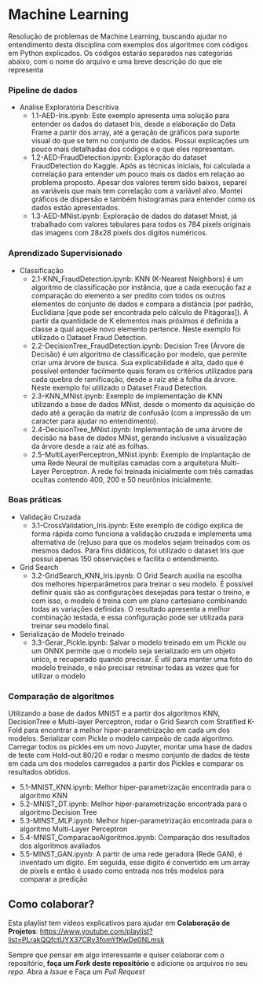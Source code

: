 # Machine Learning

Resolução de problemas de Machine Learning, buscando ajudar no entendimento desta disciplina com exemplos dos algoritmos com códigos em Python explicados.
Os códigos estarão separados nas categorias abaixo, com o nome do arquivo e uma breve descrição do que ele representa

### Pipeline de dados
  * Análise Exploratória Descritiva
    - 1.1-AED-Iris.ipynb: Este exemplo apresenta uma solução para entender os dados do dataset Iris, desde a elaboração do Data Frame a partir dos array, até a geração de gráficos para suporte visual do que se tem no conjunto de dados. Possui explicações um pouco mais detalhadas dos códigos e o que eles representam.
    - 1.2-AED-FraudDetection.ipynb: Exploração do dataset FraudDetection do Kaggle. Após as técnicas iniciais, foi calculada a correlação para entender um pouco mais os dados em relação ao problema proposto. Apesar dos valores terem sido baixos, separei as variáveis que mais tem correlação com a variável alvo. Montei gráficos de dispersão e também histogramas para entender como os dados estão apresentados.
    - 1.3-AED-MNist.ipynb: Exploração de dados do dataset Mnist, já trabalhado com valores tabulares para todos os 784 pixels originais das imagens com 28x28 pixels dos digitos numéricos.

### Aprendizado Supervisionado
  * Classificação
    - 2.1-KNN_FraudDetection.ipynb: KNN (K-Nearest Neighbors) é um algoritmo de classificação por instância, que a cada execução faz a comparação do elemento a ser predito com todos os outros elementos do conjunto de dados e compara a distância (por padrão, Euclidiana [que pode ser encontrada pelo cálculo de Pitágoras]). A partir da quantidade de K elementos mais próximos é definida a classe a qual aquele novo elemento pertence. Neste exemplo foi utilizado o Dataset Fraud Detection.
    - 2.2-DecisionTree_FraudDetection.ipynb: Decision Tree (Árvore de Decisão) é um algoritmo de classificação por modelo, que permite criar uma árvore de busca. Sua explicabilidade é alta, dado que é possível entender facilmente quais foram os critérios utilizados para cada quebra de ramificação, desde a raíz até a folha da árvore. Neste exemplo foi utilizado o Dataset Fraud Detection.
    - 2.3-KNN_MNist.ipynb: Exemplo de implementação de KNN utilizando a base de dados MNist, desde o momento da aquisição do dado até a geração da matriz de confusão (com a impressão de um caracter para ajudar no entendimento).
    - 2.4-DecisionTree_MNist.ipynb: Implementação de uma árvore de decisão na base de dados MNist, gerando inclusive a visualização da árvore desde a raiz até as folhas.
    - 2.5-MultiLayerPerceptron_MNist.ipynb: Exemplo de implantação de uma Rede Neural de multiplas camadas com a arquitetura Multi-Layer Perceptron. A rede foi treinada inicialmente com três camadas ocultas contendo 400, 200 e 50 neurônios inicialmente.
    
### Boas práticas
  * Validação Cruzada
    - 3.1-CrossValidation_Iris.ipynb: Este exemplo de código explica de forma rápida como funciona a validação cruzada e implementa uma alternativa de (re)uso para que os modelos sejam treinados com os mesmos dados. Para fins didáticos, foi utilizado o dataset Iris que possui apenas 150 observações e facilita o entendimento.
  * Grid Search
    - 3.2-GridSearch_KNN_Iris.ipynb: O Grid Search auxilia na escolha dos melhores hiperparâmetros para treinar o seu modelo. É possível definir quais são as configurações desejadas para testar o treino, e com isso, o modelo é treina com um plano cartesiano combinando todas as variações definidas. O resultado apresenta a melhor combinação testada, e essa configuração pode ser utilizada para treinar seu modelo final.
  * Serialização de Modelo treinado
    - 3.3-Gerar_Pickle.ipynb: Salvar o modelo treinado em um Pickle ou um ONNX permite que o modelo seja serializado em um objeto unico, e recuperado quando precisar. É util para manter uma foto do modelo treinado, e não precisar retreinar todas as vezes que for utilizar o modelo

### Comparação de algoritmos
Utilizando a base de dados MNIST e a partir dos algoritmos KNN, DecisionTree e Multi-layer Perceptron, rodar o Grid Search com Stratified K-Fold para encontrar a melhor hiper-parametrização em cada um dos modelos. Serializar com Pickle o modelo campeão de cada algoritmo. Carregar todos os pickles em um novo Jupyter, montar uma base de dados de teste com Hold-out 80/20 e rodar o mesmo conjunto de dados de teste em cada um dos modelos carregados a partir dos Pickles e comparar os resultados obtidos.
  * 5.1-MNIST_KNN.ipynb: Melhor hiper-parametrização encontrada para o algoritmo KNN
  * 5.2-MNIST_DT.ipynb: Melhor hiper-parametrização encontrada para o algoritmo Decision Tree
  * 5.3-MINST_MLP.ipynb: Melhor hiper-parametrização encontrada para o algoritmo Multi-Layer Perceptron
  * 5.4-MNIST_ComparacaoAlgoritmos.ipynb: Comparação dos resultados dos algoritmos avaliados
  * 5.5-MINST_GAN.ipynb: A partir de uma rede geradora (Rede GAN), é inventado um dígito. Em seguida, esse dígito é convertido em um array de pixels e então é usado como entrada nos três modelos para comparar a predição
  
   
## Como colaborar?
Esta playlist tem vídeos explicativos para ajudar em **Colaboração de Projetos**: https://www.youtube.com/playlist?list=PLrakQQfctUYX37CRv3fomYfKwDe0NLmsk

Sempre que pensar em algo interessante e quiser colaborar com o repositório, **faça um *Fork* deste repositório** e adicione os arquivos no seu *repo*. Abra a *Issue* e Faça um *Pull Request*
